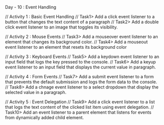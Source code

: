 Day - 10 : Event Handling

// Activity 1 : Basic Event Handling
// Task1> Add a click event listener to a button that changes the text content of a paragraph
// Task2> Add a double click event listener to an image that toggles its visibility.

// Activity 2 : Mouse Events
// Task3> Add a mouseover event listener to an element that changes its background color.
// Task4> Add a mouseout event listener to an element that resets its background color

// Activity 3 : Keyboard Events
// Task5> Add a keydown event listener to an input field that logs the key pressed to the console.
// Task6> Add a keyup event listener to an input field that displays the current value in paragraph.

// Activity 4 : Form Events
// Task7> Add a submit event listener to a form that prevents the default submission and logs the form data to the console.
// Task8> Add a chnage event listener to a select dropdown that display the selected value in a paragraph.

// Activity 5 : Event Delegation
// Task9> Add a click event listener to a list that logs the text content of the clicked list item using event delegation.
// Task10> Add an event listener to a parent element that listens for events from dynamically added child element.